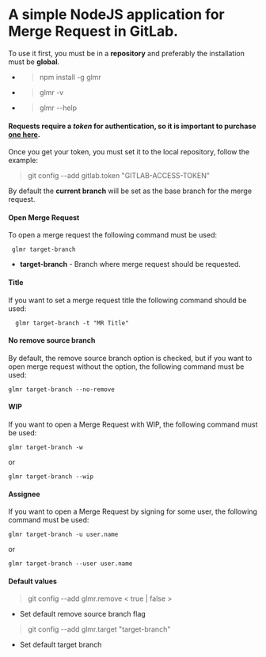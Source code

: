
# A simple NodeJS application for Merge Request in GitLab.  
  To use it first, you must be in a **repository** and preferably the installation must be **global**.

    

 - > npm install -g glmr
 - > glmr -v
  - > glmr --help
  
#### Requests require a *token* for authentication, so it is important to purchase [one here](https://docs.gitlab.com/ee/user/profile/personal_access_tokens.html#creating-a-personal-access-token).  
Once you get your token, you must set it to the local repository, follow the example:
> git config --add gitlab.token "GITLAB-ACCESS-TOKEN"

By default the **current branch** will be set as the base branch for the merge request.

#### Open Merge Request
To open a merge request the following command must be used:  

     glmr target-branch

 - **target-branch** - Branch where merge request should be requested.
#### Title
If you want to set a merge request title the following command should be used:  

      glmr target-branch -t "MR Title"
#### No remove source branch
By default, the remove source branch option is checked, but if you want to open merge request without the option, the following command must be used:

    glmr target-branch --no-remove
#### WIP
If you want to open a Merge Request with WIP, the following command must be used:

    glmr target-branch -w
or

    glmr target-branch --wip
#### Assignee
If you want to open a Merge Request by signing for some user, the following command must be used:

    glmr target-branch -u user.name
or

    glmr target-branch --user user.name
#### Default values
> git config --add glmr.remove < true | false >
- Set default remove source branch flag
> git config --add glmr.target "target-branch"
- Set default target branch